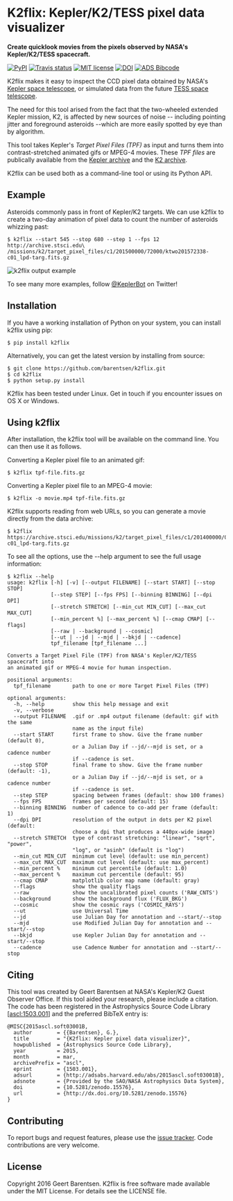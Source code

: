 K2flix: Kepler/K2/TESS pixel data visualizer
============================================

**Create quicklook movies from the pixels observed by NASA's
Kepler/K2/TESS spacecraft.**

[![PyPI](http://img.shields.io/pypi/v/k2flix.svg)](https://pypi.python.org/pypi/k2flix/)
[![Travis status](http://img.shields.io/travis/barentsen/k2flix/master.svg)](http://travis-ci.org/barentsen/k2flix)
[![MIT license](http://img.shields.io/badge/license-MIT-blue.svg)](https://github.com/barentsen/k2flix/blob/master/LICENSE)
[![DOI](https://zenodo.org/badge/doi/10.5281/zenodo.15576.svg)](http://dx.doi.org/10.5281/zenodo.15576)
[![ADS Bibcode](https://img.shields.io/badge/NASA%20ADS-2015ascl.soft03001B-blue.svg)](http://adsabs.harvard.edu/abs/2015ascl.soft03001B)

K2flix makes it easy to inspect the CCD pixel data obtained by NASA's
[Kepler space telescope](http://keplerscience.nasa.gov), or simulated
data from the future [TESS space telescope](https://tess.gsfc.nasa.gov).

The need for this tool arised from the fact that the two-wheeled
extended Kepler mission, K2, is affected by new sources of noise --
including pointing jitter and foreground asteroids --which are more
easily spotted by eye than by algorithm.

This tool takes Kepler's *Target Pixel Files (TPF)* as input and turns
them into contrast-stretched animated gifs or MPEG-4 movies. These *TPF
files* are publically available from the [Kepler
archive](https://archive.stsci.edu/missions/kepler/target_pixel_files/)
and the [K2
archive](https://archive.stsci.edu/missions/k2/target_pixel_files/).

K2flix can be used both as a command-line tool or using its Python API.

Example
-------

Asteroids commonly pass in front of Kepler/K2 targets. We can use k2flix
to create a two-day animation of pixel data to count the number of
asteroids whizzing past:

    $ k2flix --start 545 --stop 680 --step 1 --fps 12 http://archive.stsci.edu\
    /missions/k2/target_pixel_files/c1/201500000/72000/ktwo201572338-c01_lpd-targ.fits.gz

![k2flix output example](https://raw.githubusercontent.com/barentsen/k2flix/master/examples/epic-201572338.gif)

To see many more examples, follow
[@KeplerBot](https://twitter.com/KeplerBot) on Twitter!

Installation
------------

If you have a working installation of Python on your system, you can
install k2flix using pip:

    $ pip install k2flix

Alternatively, you can get the latest version by installing from source:

    $ git clone https://github.com/barentsen/k2flix.git
    $ cd k2flix
    $ python setup.py install

K2flix has been tested under Linux. Get in touch if you encounter issues
on OS X or Windows.

Using k2flix
------------

After installation, the k2flix tool will be available on the command
line. You can then use it as follows.

Converting a Kepler pixel file to an animated gif:

    $ k2flix tpf-file.fits.gz

Converting a Kepler pixel file to an MPEG-4 movie:

    $ k2flix -o movie.mp4 tpf-file.fits.gz

K2flix supports reading from web URLs, so you can generate a movie
directly from the data archive:

    $ k2flix https://archive.stsci.edu/missions/k2/target_pixel_files/c1/201400000/00000/ktwo201400022-c01_lpd-targ.fits.gz

To see all the options, use the --help argument to see the full usage
information:

    $ k2flix --help
    usage: k2flix [-h] [-v] [--output FILENAME] [--start START] [--stop STOP]
                  [--step STEP] [--fps FPS] [--binning BINNING] [--dpi DPI]
                  [--stretch STRETCH] [--min_cut MIN_CUT] [--max_cut MAX_CUT]
                  [--min_percent %] [--max_percent %] [--cmap CMAP] [--flags]
                  [--raw | --background | --cosmic]
                  [--ut | --jd | --mjd | --bkjd | --cadence]
                  tpf_filename [tpf_filename ...]

    Converts a Target Pixel File (TPF) from NASA's Kepler/K2/TESS spacecraft into
    an animated gif or MPEG-4 movie for human inspection.

    positional arguments:
      tpf_filename       path to one or more Target Pixel Files (TPF)

    optional arguments:
      -h, --help         show this help message and exit
      -v, --verbose
      --output FILENAME  .gif or .mp4 output filename (default: gif with the same
                         name as the input file)
      --start START      first frame to show. Give the frame number (default 0),
                         or a Julian Day if --jd/--mjd is set, or a cadence number
                         if --cadence is set.
      --stop STOP        final frame to show. Give the frame number (default: -1),
                         or a Julian Day if --jd/--mjd is set, or a cadence number
                         if --cadence is set.
      --step STEP        spacing between frames (default: show 100 frames)
      --fps FPS          frames per second (default: 15)
      --binning BINNING  number of cadence to co-add per frame (default: 1)
      --dpi DPI          resolution of the output in dots per K2 pixel (default:
                         choose a dpi that produces a 440px-wide image)
      --stretch STRETCH  type of contrast stretching: "linear", "sqrt", "power",
                         "log", or "asinh" (default is "log")
      --min_cut MIN_CUT  minimum cut level (default: use min_percent)
      --max_cut MAX_CUT  maximum cut level (default: use max_percent)
      --min_percent %    minimum cut percentile (default: 1.0)
      --max_percent %    maximum cut percentile (default: 95)
      --cmap CMAP        matplotlib color map name (default: gray)
      --flags            show the quality flags
      --raw              show the uncalibrated pixel counts ('RAW_CNTS')
      --background       show the background flux ('FLUX_BKG')
      --cosmic           show the cosmic rays ('COSMIC_RAYS')
      --ut               use Universal Time
      --jd               use Julian Day for annotation and --start/--stop
      --mjd              use Modified Julian Day for annotation and --start/--stop
      --bkjd             use Kepler Julian Day for annotation and --start/--stop
      --cadence          use Cadence Number for annotation and --start/--stop

Citing
------

This tool was created by Geert Barentsen at NASA's Kepler/K2 Guest
Observer Office. If this tool aided your research, please include a
citation. The code has been registered in the Astrophysics Source Code
Library \[[ascl:1503.001](http://ascl.net/code/v/1069)\] and the
preferred BibTeX entry is:

    @MISC{2015ascl.soft03001B,
      author        = {{Barentsen}, G.},
      title         = "{K2flix: Kepler pixel data visualizer}",
      howpublished  = {Astrophysics Source Code Library},
      year          = 2015,
      month         = mar,
      archivePrefix = "ascl",
      eprint        = {1503.001},
      adsurl        = {http://adsabs.harvard.edu/abs/2015ascl.soft03001B},
      adsnote       = {Provided by the SAO/NASA Astrophysics Data System},
      doi           = {10.5281/zenodo.15576},
      url           = {http://dx.doi.org/10.5281/zenodo.15576}
    }

Contributing
------------

To report bugs and request features, please use the [issue
tracker](https://github.com/barentsen/k2flix/issues). Code contributions
are very welcome.

License
-------

Copyright 2016 Geert Barentsen. K2flix is free software made available
under the MIT License. For details see the LICENSE file.
